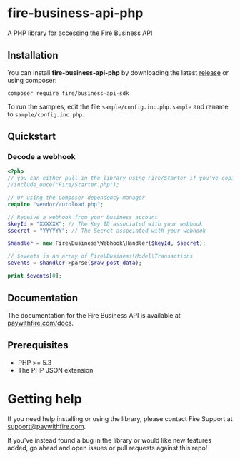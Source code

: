 # fire-business-api-php
A PHP library for accessing the Fire Business API

## Installation

You can install **fire-business-api-php** by downloading the latest [release][releases] or using composer:

`composer require fire/business-api-sdk`

To run the samples, edit the file `sample/config.inc.php.sample` and rename to `sample/config.inc.php`.

## Quickstart

### Decode a webhook

```php
<?php
// you can either pull in the library using Fire/Starter if you've copied the library to your standard library location.
//include_once("Fire/Starter.php");

// Or using the Composer dependency manager
require "vendor/autoload.php"; 

// Receive a webhook from your business account
$keyId = "XXXXXX"; // The Key ID associated with your webhook
$secret = "YYYYYY"; // The Secret associated with your webhook

$handler = new Fire\Business\Webhook\Handler($keyId, $secret);

// $events is an array of Fire\Business\Model\Transactions
$events = $handler->parse($raw_post_data);

print $events[0];
```

## Documentation

The documentation for the Fire Business API is available at [paywithfire.com/docs][apidocs].

## Prerequisites

* PHP >= 5.3
* The PHP JSON extension

# Getting help

If you need help installing or using the library, please contact Fire Support at support@paywithfire.com.

If you've instead found a bug in the library or would like new features added, go ahead and open issues or pull requests against this repo!

[releases]: https://github.com/firefinancialservices/fire-business-api-php/releases
[apidocs]: https://paywithfire.com/docs
